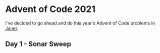 # Advent of Code 2021

I've decided to go ahead and do this year's Advent of Code problems in [Janet](https://janet-lang.org/).

## Day 1 - Sonar Sweep

